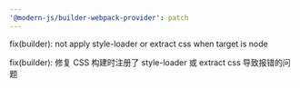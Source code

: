 ```yaml
---
'@modern-js/builder-webpack-provider': patch
---
```


fix(builder): not apply style-loader or extract css when target is node

fix(builder): 修复 CSS 构建时注册了 style-loader 或 extract css 导致报错的问题
